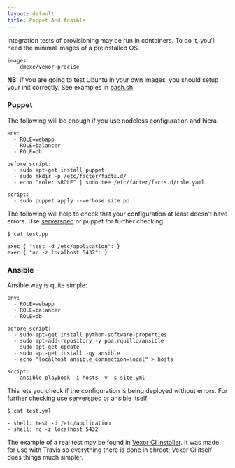 ```yaml
---
layout: default
title: Puppet And Ansible
---
```


Integration tests of provisioning may be run in containers. To do it, you'll need
the minimal images of a preinstalled OS.

    images:
      - dmexe/vexor-precise

__NB:__ if you are going to test Ubuntu in your own images, you should setup your init correctly.
See examples in [bash.sh][base.sh]

### Puppet

The following will be enough if you use nodeless configuration and hiera.

    env:
      - ROLE=webapp
      - ROLE=balancer
      - ROLE=db

    before_script:
      - sudo apt-get install puppet
      - sudo mkdir -p /etc/facter/facts.d/
      - echo "role: $ROLE" | sudo tee /etc/facter/facts.d/role.yaml

    script:
      - sudo puppet apply --verbose site.pp

The following will help to check that your configuration at least doesn't have errors.
Use [serverspec][serverspec] or puppet for further checking.

    $ cat test.pp

    exec { "test -d /etc/application": }
    exec { "nc -z localhost 5432": }

### Ansible

Ansible way is quite simple:

    env:
      - ROLE=webapp
      - ROLE=balancer
      - ROLE=db

    before_script:
      - sudo apt-get install python-software-properties
      - sudo apt-add-repository -y ppa:rquillo/ansible
      - sudo apt-get update
      - sudo apt-get install -qy ansible
      - echo "localhost ansible_connection=local" > hosts

    script:
      - ansible-playbook -i hosts -v -s site.yml

This lets you check if the configuration is being deployed without errors. For
further checking use [serverspec][serverspec] or ansible itself.

    $ cat test.yml

    - shell: test -d /etc/application
    - shell: nc -z localhost 5432

The example of a real test may be found in [Vexor CI installer][install]. It was made for use with Travis so
everything there is done in chroot; Vexor CI itself does things much simpler.

[serverspec]: http://serverspec.org/
[install]: https://github.com/vexor/vx-install/blob/master/.travis.yml
[base.sh]: https://github.com/vexor/vx-docker-image/blob/master/script/base.sh
